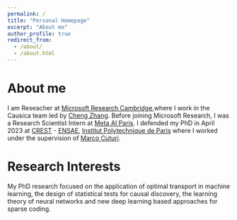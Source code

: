 ```yaml
---
permalink: /
title: "Personal Homepage"
excerpt: "About me"
author_profile: true
redirect_from: 
  - /about/
  - /about.html
---
```

About me
=====
I am Reseacher at [Microsoft Research Cambridge](https://www.microsoft.com/en-us/research/lab/microsoft-research-cambridge/),where I work in the Causica team led by [Cheng Zhang](https://cheng-zhang.org). Before joining Microsoft Research, I was a Research Scientist Intern at [Meta AI Paris](https://ai.facebook.com/research/). I defended my PhD in April 2023 at [CREST](http://crest.science) - [ENSAE](https://www.ensae.fr), [Institut Polytechnique de Paris](https://www.ip-paris.fr) where I worked under the supervision of [Marco Cuturi](https://marcocuturi.net).

Research Interests
=====
My PhD research focused on the application of optimal transport in machine learning, the design of statistical tests for causal discovery, the learning theory of neural networks and new deep learning based approaches for sparse coding.

